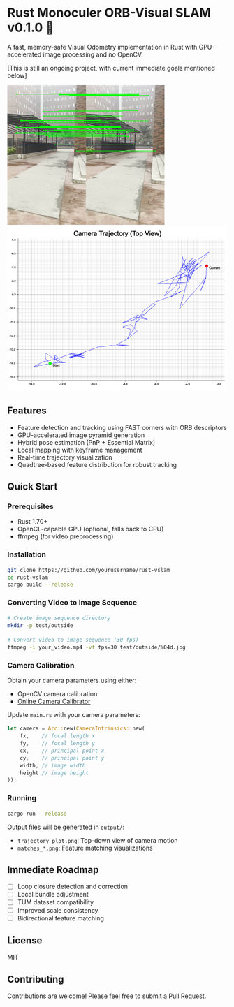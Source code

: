 # Rust Monoculer ORB-Visual SLAM v0.1.0 🚀

A fast, memory-safe Visual Odometry implementation in Rust with GPU-accelerated image processing and no OpenCV.


[This is still an ongoing project, with current immediate goals mentioned below]


![Feature Matching](output/matches_1180.png)
![Trajectory](output/trajectory_plot.png)

## Features

- Feature detection and tracking using FAST corners with ORB descriptors
- GPU-accelerated image pyramid generation
- Hybrid pose estimation (PnP + Essential Matrix)
- Local mapping with keyframe management
- Real-time trajectory visualization
- Quadtree-based feature distribution for robust tracking

## Quick Start

### Prerequisites

- Rust 1.70+
- OpenCL-capable GPU (optional, falls back to CPU)
- ffmpeg (for video preprocessing)

### Installation

```bash
git clone https://github.com/yourusername/rust-vslam
cd rust-vslam
cargo build --release
```

### Converting Video to Image Sequence

```bash
# Create image sequence directory
mkdir -p test/outside

# Convert video to image sequence (30 fps)
ffmpeg -i your_video.mp4 -vf fps=30 test/outside/%04d.jpg
```

### Camera Calibration

Obtain your camera parameters using either:
- OpenCV camera calibration
- [Online Camera Calibrator](https://onlinecameracalibration.com/)

Update `main.rs` with your camera parameters:
```rust
let camera = Arc::new(CameraIntrinsics::new(
    fx,    // focal length x
    fy,    // focal length y
    cx,    // principal point x
    cy,    // principal point y
    width, // image width
    height // image height
));
```

### Running

```bash
cargo run --release
```

Output files will be generated in `output/`:
- `trajectory_plot.png`: Top-down view of camera motion
- `matches_*.png`: Feature matching visualizations

## Immediate Roadmap

- [ ] Loop closure detection and correction
- [ ] Local bundle adjustment
- [ ] TUM dataset compatibility
- [ ] Improved scale consistency
- [ ] Bidirectional feature matching

## License

MIT

## Contributing

Contributions are welcome! Please feel free to submit a Pull Request.
